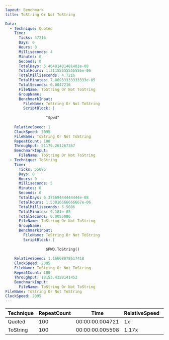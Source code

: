 ```yaml
---
layout: Benchmark
title: ToString Or Not ToString

Data: 
  - Technique: Quoted
    Time: 
      Ticks: 47216
      Days: 0
      Hours: 0
      Milliseconds: 4
      Minutes: 0
      Seconds: 0
      TotalDays: 5.46481481481481e-08
      TotalHours: 1.31155555555556e-06
      TotalMilliseconds: 4.7216
      TotalMinutes: 7.86933333333333e-05
      TotalSeconds: 0.0047216
      FileName: ToString Or Not ToString
      GroupName: 
      BenchmarkInput: 
        FileName: ToString Or Not ToString
        ScriptBlock: |
          
                  "$pwd"
              
    RelativeSpeed: 1
    ClockSpeed: 2095
    FileName: ToString Or Not ToString
    RepeatCount: 100
    Throughput: 21179.261267367
    BenchmarkInput: 
      FileName: ToString Or Not ToString
  - Technique: ToString
    Time: 
      Ticks: 55086
      Days: 0
      Hours: 0
      Milliseconds: 5
      Minutes: 0
      Seconds: 0
      TotalDays: 6.37569444444444e-08
      TotalHours: 1.53016666666667e-06
      TotalMilliseconds: 5.5086
      TotalMinutes: 9.181e-05
      TotalSeconds: 0.0055086
      FileName: ToString Or Not ToString
      GroupName: 
      BenchmarkInput: 
        FileName: ToString Or Not ToString
        ScriptBlock: |
          
                  $PWD.ToString()
              
    RelativeSpeed: 1.16668078617418
    ClockSpeed: 2095
    FileName: ToString Or Not ToString
    RepeatCount: 100
    Throughput: 18153.4328141452
    BenchmarkInput: 
      FileName: ToString Or Not ToString
FileName: ToString Or Not ToString
ClockSpeed: 2095
---
```





|Technique|RepeatCount|Time           |RelativeSpeed|Throughput|
|---------|-----------|---------------|-------------|----------|
|Quoted   |100        |00:00:00.004721|1x           |21179.26/s|
|ToString |100        |00:00:00.005508|1.17x        |18153.43/s|
